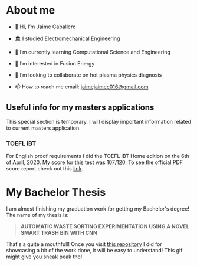 # About me

- 👋 Hi, I’m Jaime Caballero
- :classical_building: I studied Electromechanical Engineering
- 👀 I’m currently learning Computational Science and Engineering
- 🌱 I’m interested in Fusion Energy 
- 💞️ I’m looking to collaborate on hot plasma physics diagnosis

- 📫 How to reach me email: jaimejaimec016@gmail.com

## Useful info for my masters applications

This special section is temporary. I will display important information related to current masters application.

### TOEFL iBT 

For English proof requirements I did the TOEFL iBT Home edition on the 6th of April, 2020. My score for this test was 107/120. 
To see the official PDF score report check out this [link](https://drive.google.com/file/d/1sMDnl1d2vu5C8quG0mGPNlXq8_zIs6bk/view?usp=sharing).

# My Bachelor Thesis

I am almost finishing my graduation work for getting my Bachelor's degree! The name of my thesis is:

> **AUTOMATIC WASTE SORTING EXPERIMENTATION USING A NOVEL SMART TRASH BIN WITH CNN**

That's a quite a mouthfull! Once you visit [this repository](https://github.com/jaimix4/smart-trash-bin-my-thesis) I did for showcasing a bit of the work done, it will be easy to understand!
This gif might give you sneak peak tho!

<!---
jaimix4/jaimix4 is a ✨ special ✨ repository because its `README.md` (this file) appears on your GitHub profile.
You can click the Preview link to take a look at your changes.
--->
